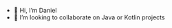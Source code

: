 - 👋 Hi, I’m Daniel
- 🌱 I’m looking to collaborate on Java or Kotlin projects


<!---
CodeFleck/CodeFleck is a ✨ special ✨ repository because its `README.md` (this file) appears on your GitHub profile.
You can click the Preview link to take a look at your changes.
--->

